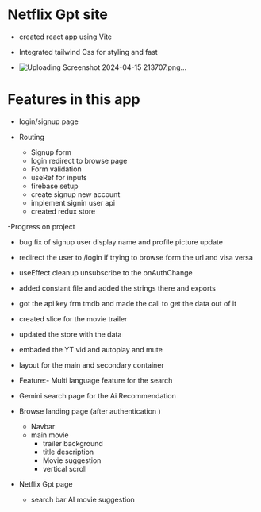# Netflix Gpt site

- created react app using Vite
- Integrated tailwind Css for styling and fast

- ![Uploading Screenshot 2024-04-15 213707.png…]()


# Features in this app

- login/signup page
- Routing

  - Signup form
  - login redirect to browse page
  - Form validation
  - useRef for inputs
  - firebase setup
  - create signup new account
  - implement signin user api
  - created redux store

-Progress on project

- bug fix of signup user display name and profile picture update
- redirect the user to /login if trying to browse form the url and visa versa
- useEffect cleanup unsubscribe to the onAuthChange
- added constant file and added the strings there and exports
- got the api key frm tmdb and made the call to get the data out of it
- created slice for the movie trailer
- updated the store with the data
- embaded the YT vid and autoplay and mute
- layout for the main and secondary container
- Feature:- Multi language feature for the search
- Gemini search page for the Ai Recommendation

- Browse landing page (after authentication )

  - Navbar
  - main movie
    - trailer background
    - title description
    - Movie suggestion
    - vertical scroll

- Netflix Gpt page
  - search bar AI movie suggestion
